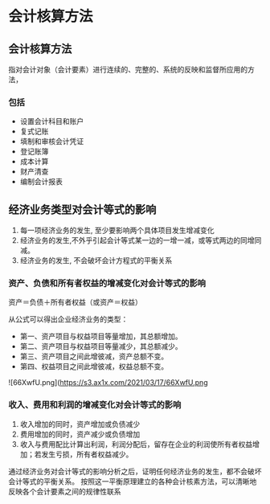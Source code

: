 # 会计核算方法
## 会计核算方法
指对会计对象（会计要素）进行连续的、完整的、系统的反映和监督所应用的方法，
### 包括
* 设置会计科目和账户
* 复式记账
* 填制和审核会计凭证
* 登记账簿
* 成本计算
* 财产清查
* 编制会计报表

## 经济业务类型对会计等式的影响
1. 每一项经济业务的发生, 至少要影响两个具体项目发生增减变化
2. 经济业务的发生,不外乎引起会计等式某一边的一增一减，或等式两边的同增同减。
3. 经济业务的发生, 不会破坏会计方程式的平衡关系


### 资产、负债和所有者权益的增减变化对会计等式的影响
资产＝负债＋所有者权益（或资产＝权益）

从公式可以得出企业经济业务的类型：
* 第一、资产项目与权益项目等量增加，其总额增加。
* 第二、资产项目与权益项目等量减少，其总额减少。
* 第三、资产项目之间此增彼减，资产总额不变。
* 第四、权益项目之间此增彼减，权益总额不变。

![66XwfU.png](https://s3.ax1x.com/2021/03/17/66XwfU.png

### 收入、费用和利润的增减变化对会计等式的影响
1. 收入增加的同时，资产增加或负债减少
1. 费用增加的同时，资产减少或负债增加
1. 收入与费用配比计算出利润，利润分配后，留存在企业的利润使所有者权益增加；若发生亏损，所有者权益减少。

通过经济业务对会计等式的影响分析之后，证明任何经济业务的发生，都不会破坏会计等式的平衡关系。
按照这一平衡原理建立的各种会计核素方法，可以清晰地反映各个会计要素之间的规律性联系